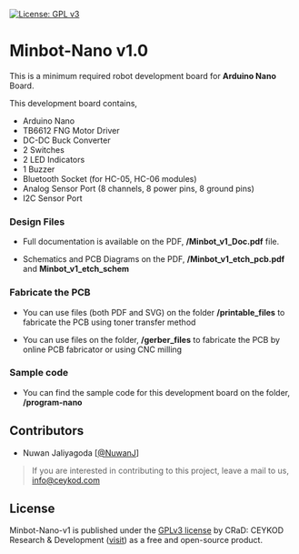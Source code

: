 [![License: GPL v3](https://img.shields.io/badge/License-GPL%20v3-blue.svg)](http://www.gnu.org/licenses/gpl-3.0)

# Minbot-Nano v1.0

This is a minimum required robot development board for **Arduino Nano** Board.

This development board contains,
* Arduino Nano
* TB6612 FNG Motor Driver
* DC-DC Buck Converter
* 2 Switches
* 2 LED Indicators
* 1 Buzzer
* Bluetooth Socket (for HC-05, HC-06 modules)
* Analog Sensor Port (8 channels, 8 power pins, 8 ground pins)
* I2C Sensor Port

### Design Files

- Full documentation is available on the PDF, **/Minbot_v1_Doc.pdf** file.

- Schematics and PCB Diagrams on the PDF, **/Minbot_v1_etch_pcb.pdf** and **Minbot_v1_etch_schem**


### Fabricate the PCB

- You can use files (both PDF and SVG) on the folder **/printable_files** to fabricate the PCB using toner transfer method

- You can use files on the folder,  **/gerber_files** to fabricate the PCB by online PCB fabricator or using CNC milling

### Sample code

- You can find the sample code for this development board on the folder, **/program-nano** 

## Contributors

- Nuwan Jaliyagoda [[@NuwanJ](https://github.com/NuwanJ)]

>If you are interested in contributing to this project, leave a mail to us, info@ceykod.com 

## License

Minbot-Nano-v1 is published under the [GPLv3 license](https://github.com/ceykod/minbot-nano-v1/blob/master/LICENSE) by CRaD: CEYKOD Research & Development ([visit](https://crad.ceykod.com)) as a free and open-source product.
